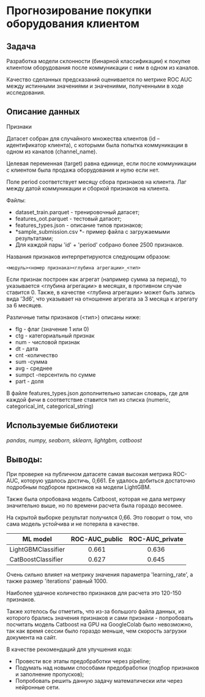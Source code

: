 # Прогнозирование покупки оборудования клиентом

## Задача
Разработка модели склонности (бинарной классификации) к покупке клиентом оборудования после коммуникации с ним в одном из каналов.

Качество сделанных предсказаний оценивается по метрике ROC AUC между истинными значениями и значениями, полученными в ходе исследования.

## Описание данных

Признаки

  Датасет собран для случайного множества клиентов (id – идентификатор клиента), с которыми была попытка коммуникации в одном из каналов (channel_name).

  Целевая переменная (target) равна единице, если после коммуникации с клиентом была продажа оборудования и нулю если нет.

  Поле period соответствует месяцу сбора признаков на клиента. Лаг между датой коммуникации и сборкой признаков на клиента.

Файлы:

* dataset_train.parquet - тренировочный датасет;
* features_oot.parquet - тестовый датасет;
* features_types.json - описание типов признаков;
* *sample_submission.csv *- пример файла с загружаемыми результатами;
* Для каждой пары 'id' + 'period' собрано более 2500 признаков.

Названия признаков интерпретируются следующим образом:

    <модуль><номер признака><глубина агрегации>_<тип>

Если признак построен как агрегат (например сумма за период), то указывается <глубина агрегации> в месяцах, в противном случае ставится 0. Также, в качестве <глубина агрегации> может быть запись вида '3d6', что указывает на отношение агрегата за 3 месяца к агрегату за 6 месяцев.

Различные типы признаков (<тип>) описаны ниже:

* flg - флаг (значение 1 или 0)
* ctg - категориальный признак
* num - числовой признак
* dt - дата
* cnt -количество
* sum -сумма
* avg - среднее
* sumpct -персентиль по сумме
* part - доля

В файле features_types.json дополнительно записан словарь, где для каждой фичи в соответствие ставится тип из списка (numeric, categorical_int, categorical_string)

## Используемые библиотеки
*pandas, numpy, seaborn, sklearn, lightgbm, catboost*

## Выводы:

При проверке на публичном датасете самая высокая метрика ROC-AUC, которую удалось достичь, 0,661. Ее удалось добиться достаточно подробным подбором признаков на модели LightGBM.

Также была опробована модель Catboost, которая не дала метрику значительно выше, но по времени расчета была гораздо весомее.

На скрытой выборке результат получился 0,66. Это говорит о том, что сама модель устойчива и не потеряла в качестве.

| ML model | ROC-AUC_public | ROC-AUC_private |
| ---------------------- |:-----:| :-----:|
| LightGBMClassifier | 0.661 | 0.636 |
| CatBoostClassifier	   | 0.627 | 0.645 |

Очень сильно влияет на метрику значения параметра 'learning_rate', а также размер 'iterations' равный 1000.

Наиболее удачное количество признаков для расчета это 120-150 признаков.

Также хотелось бы отметить, что из-за большого файла данных, из которого брались значения признаков и сами признаки - попробовать посчитать модель Catboost на GPU на GoogleColab было невозможно, так как время сессии было гораздо меньше, чем скорость загрузки документа на сайт. 

В качестве рекомендаций для улучшения кода:

* Провести все этапы предобработки через pipeline;
* Подумать над новыми способами предобработки (подбор признаков и заполнение пропусков);
* Попробовать решить данную задачу математически или через нейронные сети.



